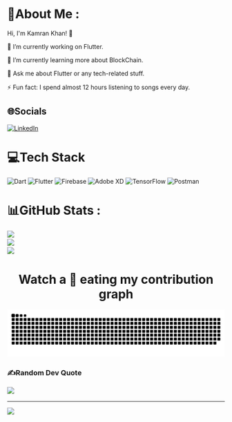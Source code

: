 # 💫About Me :
Hi, I'm Kamran Khan! 👋

🔭 I’m currently working on Flutter.

🌱 I’m currently learning more about BlockChain.

💬 Ask me about Flutter or any tech-related stuff.

⚡ Fun fact: I spend almost 12 hours listening to songs every day.

## 🌐Socials
[![LinkedIn](https://img.shields.io/badge/LinkedIn-%230077B5.svg?logo=linkedin&logoColor=white)](https://www.linkedin.com/in/3kdeveloper/) 

# 💻Tech Stack
![Dart](https://img.shields.io/badge/dart-%230175C2.svg?style=for-the-badge&logo=dart&logoColor=white) ![Flutter](https://img.shields.io/badge/Flutter-%2302569B.svg?style=for-the-badge&logo=Flutter&logoColor=white) ![Firebase](https://img.shields.io/badge/firebase-0000FF?style=for-the-badge&logo=firebase&logoColor=yellow) ![Adobe XD](https://img.shields.io/badge/Adobe%20XD-470137?style=for-the-badge&logo=Adobe%20XD&logoColor=#FF61F6) ![TensorFlow](https://img.shields.io/badge/TensorFlow-%23FF6F00.svg?style=for-the-badge&logo=TensorFlow&logoColor=white) ![Postman](https://img.shields.io/badge/Postman-FF6C37?style=for-the-badge&logo=postman&logoColor=white) 
# 📊GitHub Stats :
![](https://github-readme-stats.vercel.app/api?username=3kdeveloper&theme=flag-india&hide_border=false&include_all_commits=false&count_private=false)<br/>
![](https://github-readme-streak-stats.herokuapp.com/?user=3kdeveloper&theme=flag-india&hide_border=false)<br/>
![](https://github-readme-stats.vercel.app/api/top-langs/?username=3kdeveloper&theme=flag-india&hide_border=false&include_all_commits=false&count_private=false&layout=compact)

<h1 align = 'Center'>Watch a 🐍 eating my contribution graph</h1>
<p align="center">
  <img src="https://github.com/3kdeveloper/snake_eating_github_contribution_grid/blob/main/snake_eating_github-contribution-grid.svg" alt="snake"></center>
</p>

### ✍️Random Dev Quote
![](https://quotes-github-readme.vercel.app/api?type=horizontal&theme=radical)

---
[![](https://visitcount.itsvg.in/api?id=3kdeveloper&icon=0&color=0)](https://visitcount.itsvg.in)
